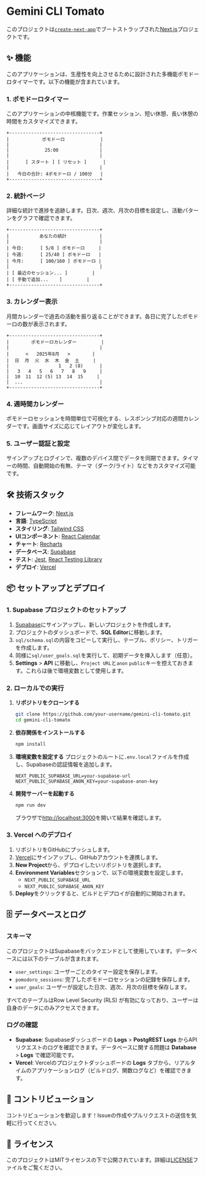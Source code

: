 # Gemini CLI Tomato

このプロジェクトは[`create-next-app`](https://nextjs.org/docs/app/api-reference/cli/create-next-app)でブートストラップされた[Next.js](https://nextjs.org)プロジェクトです。

## ✨ 機能

このアプリケーションは、生産性を向上させるために設計された多機能ポモドーロタイマーです。以下の機能が含まれています。

### 1. ポモドーロタイマー

このアプリケーションの中核機能です。作業セッション、短い休憩、長い休憩の時間をカスタマイズできます。

<!-- ![Pomodoro Timer Screenshot](https://via.placeholder.com/400x250.png?text=Pomodoro+Timer) -->
```
+---------------------------------+
|            ポモドーロ             |
|                                 |
|             25:00               |
|                                 |
|      [ スタート ] [ リセット ]      |
|                                 |
|   今日の合計: 4ポモドーロ / 100分   |
+---------------------------------+
```

### 2. 統計ページ

詳細な統計で進捗を追跡します。日次、週次、月次の目標を設定し、活動パターンをグラフで確認できます。

<!-- ![Statistics Page Screenshot](https://via.placeholder.com/400x250.png?text=Statistics+Page) -->
```
+---------------------------------+
|           あなたの統計            |
|                                 |
| 今日:      [ 5/8 ] ポモドーロ     |
| 今週:      [ 25/40 ] ポモドーロ   |
| 今月:      [ 100/160 ] ポモドーロ |
|                                 |
| [ 最近のセッション... ]         |
| [ 手動で追加...    ]         |
+---------------------------------+
```

### 3. カレンダー表示

月間カレンダーで過去の活動を振り返ることができます。各日に完了したポモドーロの数が表示されます。

<!-- ![Calendar View Screenshot](https://via.placeholder.com/400x250.png?text=Calendar+View) -->
```
+---------------------------------+
|        ポモドーロカレンダー         |
|                                 |
|      <   2025年8月   >        |
|  日  月  火  水  木  金  土     |
|                  1   2 (8)      |
|   3   4   5   6   7   8   9     |
|  10  11  12 (5) 13  14  15     |
|  ...                            |
+---------------------------------+
```

### 4. 週時間カレンダー

ポモドーロセッションを時間単位で可視化する、レスポンシブ対応の週間カレンダーです。画面サイズに応じてレイアウトが変化します。

<!-- ![Weekly Time Calendar Screenshot](https://via.placeholder.com/400x250.png?text=Weekly+Time+Calendar) -->

### 5. ユーザー認証と設定

サインアップとログインで、複数のデバイス間でデータを同期できます。タイマーの時間、自動開始の有無、テーマ（ダーク/ライト）などをカスタマイズ可能です。

<!-- ![Settings Screenshot](https://via.placeholder.com/400x250.png?text=Settings) -->

## 🛠️ 技術スタック

*   **フレームワーク**: [Next.js](https://nextjs.org/)
*   **言語**: [TypeScript](https://www.typescriptlang.org/)
*   **スタイリング**: [Tailwind CSS](https://tailwindcss.com/)
*   **UIコンポーネント**: [React Calendar](https://github.com/wojtekmaj/react-calendar)
*   **チャート**: [Recharts](https://recharts.org/)
*   **データベース**: [Supabase](https://supabase.io/)
*   **テスト**: [Jest](https://jestjs.io/), [React Testing Library](https://testing-library.com/docs/react-testing-library/intro/)
*   **デプロイ**: [Vercel](https://vercel.com/)

## 📦 セットアップとデプロイ

### 1. Supabase プロジェクトのセットアップ

1.  [Supabase](https://supabase.com/)にサインアップし、新しいプロジェクトを作成します。
2.  プロジェクトのダッシュボードで、**SQL Editor**に移動します。
3.  `sql/schema.sql`の内容をコピーして実行し、テーブル、ポリシー、トリガーを作成します。
4.  同様に`sql/user_goals.sql`を実行して、初期データを挿入します（任意）。
5.  **Settings** > **API** に移動し、`Project URL`と`anon` `public`キーを控えておきます。これらは後で環境変数として使用します。

### 2. ローカルでの実行

1.  **リポジトリをクローンする**
    ```bash
    git clone https://github.com/your-username/gemini-cli-tomato.git
    cd gemini-cli-tomato
    ```
2.  **依存関係をインストールする**
    ```bash
    npm install
    ```
3.  **環境変数を設定する**
    プロジェクトのルートに`.env.local`ファイルを作成し、Supabaseの認証情報を追加します。
    ```
    NEXT_PUBLIC_SUPABASE_URL=your-supabase-url
    NEXT_PUBLIC_SUPABASE_ANON_KEY=your-supabase-anon-key
    ```
4.  **開発サーバーを起動する**
    ```bash
    npm run dev
    ```
    ブラウザで[http://localhost:3000](http://localhost:3000)を開いて結果を確認します。

### 3. Vercel へのデプロイ

1.  リポジトリをGitHubにプッシュします。
2.  [Vercel](https://vercel.com/)にサインアップし、GitHubアカウントを連携します。
3.  **New Project**から、デプロイしたいリポジトリを選択します。
4.  **Environment Variables**セクションで、以下の環境変数を設定します。
    *   `NEXT_PUBLIC_SUPABASE_URL`
    *   `NEXT_PUBLIC_SUPABASE_ANON_KEY`
5.  **Deploy**をクリックすると、ビルドとデプロイが自動的に開始されます。

## 🗄️ データベースとログ

### スキーマ

このプロジェクトはSupabaseをバックエンドとして使用しています。データベースには以下のテーブルが含まれます。

*   `user_settings`: ユーザーごとのタイマー設定を保存します。
*   `pomodoro_sessions`: 完了したポモドーロセッションの記録を保存します。
*   `user_goals`: ユーザーが設定した日次、週次、月次の目標を保存します。

すべてのテーブルはRow Level Security (RLS) が有効になっており、ユーザーは自身のデータにのみアクセスできます。

### ログの確認

*   **Supabase**: Supabaseダッシュボードの **Logs** > **PostgREST Logs** からAPIリクエストのログを確認できます。データベースに関する問題は **Database** > **Logs** で確認可能です。
*   **Vercel**: Vercelのプロジェクトダッシュボードの **Logs** タブから、リアルタイムのアプリケーションログ（ビルドログ、関数ログなど）を確認できます。

## 🤝 コントリビューション

コントリビューションを歓迎します！Issueの作成やプルリクエストの送信を気軽に行ってください。

## 📄 ライセンス

このプロジェクトはMITライセンスの下で公開されています。詳細は[LICENSE](LICENSE)ファイルをご覧ください。
